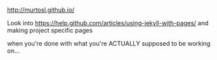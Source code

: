 http://murtosl.github.io/


Look into https://help.github.com/articles/using-jekyll-with-pages/ and making project specific pages

when you're done with what you're ACTUALLY supposed to be working on...
